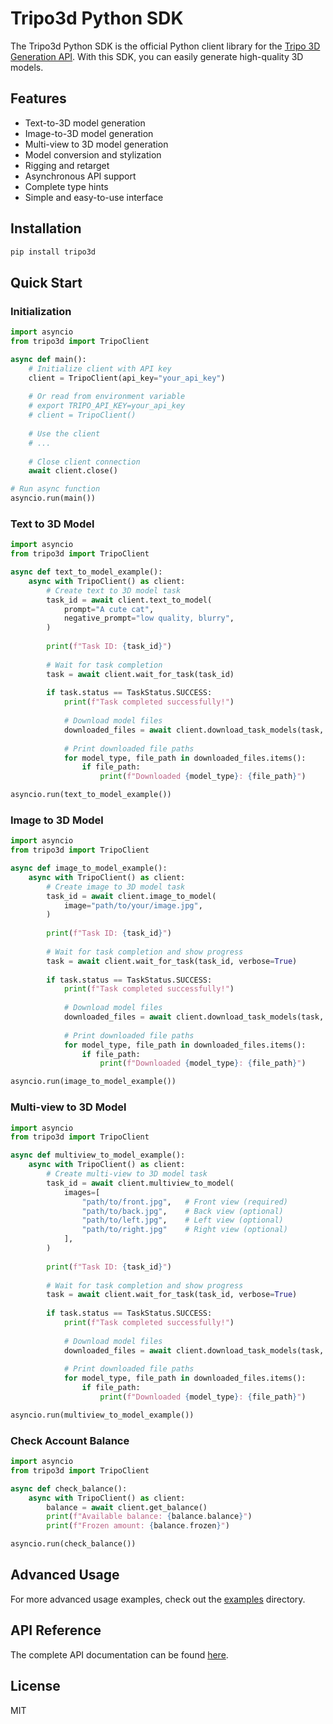 # Tripo3d Python SDK

The Tripo3d Python SDK is the official Python client library for the [Tripo 3D Generation API](https://tripo3d.ai/). With this SDK, you can easily generate high-quality 3D models.

## Features

- Text-to-3D model generation
- Image-to-3D model generation
- Multi-view to 3D model generation
- Model conversion and stylization
- Rigging and retarget
- Asynchronous API support
- Complete type hints
- Simple and easy-to-use interface

## Installation

```bash
pip install tripo3d
```

## Quick Start

### Initialization

```python
import asyncio
from tripo3d import TripoClient

async def main():
    # Initialize client with API key
    client = TripoClient(api_key="your_api_key")
    
    # Or read from environment variable
    # export TRIPO_API_KEY=your_api_key
    # client = TripoClient()
    
    # Use the client
    # ...
    
    # Close client connection
    await client.close()

# Run async function
asyncio.run(main())
```

### Text to 3D Model

```python
import asyncio
from tripo3d import TripoClient

async def text_to_model_example():
    async with TripoClient() as client:
        # Create text to 3D model task
        task_id = await client.text_to_model(
            prompt="A cute cat",
            negative_prompt="low quality, blurry",
        )
        
        print(f"Task ID: {task_id}")
        
        # Wait for task completion
        task = await client.wait_for_task(task_id)
        
        if task.status == TaskStatus.SUCCESS:
            print(f"Task completed successfully!")
            
            # Download model files
            downloaded_files = await client.download_task_models(task, "./output")
            
            # Print downloaded file paths
            for model_type, file_path in downloaded_files.items():
                if file_path:
                    print(f"Downloaded {model_type}: {file_path}")

asyncio.run(text_to_model_example())
```

### Image to 3D Model

```python
import asyncio
from tripo3d import TripoClient

async def image_to_model_example():
    async with TripoClient() as client:
        # Create image to 3D model task
        task_id = await client.image_to_model(
            image="path/to/your/image.jpg",
        )
        
        print(f"Task ID: {task_id}")
        
        # Wait for task completion and show progress
        task = await client.wait_for_task(task_id, verbose=True)
        
        if task.status == TaskStatus.SUCCESS:
            print(f"Task completed successfully!")
            
            # Download model files
            downloaded_files = await client.download_task_models(task, "./output")
            
            # Print downloaded file paths
            for model_type, file_path in downloaded_files.items():
                if file_path:
                    print(f"Downloaded {model_type}: {file_path}")

asyncio.run(image_to_model_example())
```

### Multi-view to 3D Model

```python
import asyncio
from tripo3d import TripoClient

async def multiview_to_model_example():
    async with TripoClient() as client:
        # Create multi-view to 3D model task
        task_id = await client.multiview_to_model(
            images=[
                "path/to/front.jpg",   # Front view (required)
                "path/to/back.jpg",    # Back view (optional)
                "path/to/left.jpg",    # Left view (optional)
                "path/to/right.jpg"    # Right view (optional)
            ],
        )
        
        print(f"Task ID: {task_id}")
        
        # Wait for task completion and show progress
        task = await client.wait_for_task(task_id, verbose=True)
        
        if task.status == TaskStatus.SUCCESS:
            print(f"Task completed successfully!")
            
            # Download model files
            downloaded_files = await client.download_task_models(task, "./output")
            
            # Print downloaded file paths
            for model_type, file_path in downloaded_files.items():
                if file_path:
                    print(f"Downloaded {model_type}: {file_path}")

asyncio.run(multiview_to_model_example())
```

### Check Account Balance

```python
import asyncio
from tripo3d import TripoClient

async def check_balance():
    async with TripoClient() as client:
        balance = await client.get_balance()
        print(f"Available balance: {balance.balance}")
        print(f"Frozen amount: {balance.frozen}")

asyncio.run(check_balance())
```

## Advanced Usage

For more advanced usage examples, check out the [examples](https://github.com/VAST-AI-Research/tripo-python-sdk/tree/master/examples) directory.

## API Reference

The complete API documentation can be found [here](https://github.com/VAST-AI-Research/tripo-python-sdk/blob/master/docs/API.md).

## License

MIT 